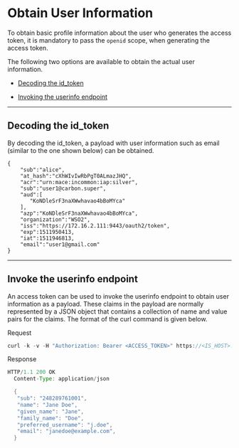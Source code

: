 # Obtain User Information

To obtain basic profile information about the user who generates the access token, it is mandatory to pass the `openid` scope,
when generating the access token.

The following two options are available to obtain the actual user information.

  -   [Decoding the id_token](#decoding-the-id_token) 

  -   [Invoking the userinfo endpoint](#invoking-the-userinfo-endpoint)

---

## Decoding the id_token

By decoding the id_token, a payload with user information such as email (similar to the one shown below) can be obtained.
    
    { 
        "sub":"alice",
        "at_hash":"cXhWIvIwRbPgT0ALmazJHQ",
        "acr":"urn:mace:incommon:iap:silver",
        "sub":"user1@carbon.super",
        "aud":[
           "KoNDleSrF3naXWwhavao4bBoMYca"
        ],
        "azp":"KoNDleSrF3naXWwhavao4bBoMYca",
        "organization":"WSO2",
        "iss":"https://172.16.2.111:9443/oauth2/token",
        "exp":1511950413,
        "iat":1511946813,
        "email":"user1@gmail.com"
    }

---

## Invoke the userinfo endpoint

An access token can be used to invoke the userinfo endpoint to obtain user information as a payload. These claims in the
payload are normally represented by a JSON object that contains a collection of name and value pairs for the claims.
The format of the curl command is given below.

Request

``` java
curl -k -v -H "Authorization: Bearer <ACCESS_TOKEN>" https://<IS_HOST>:<IS_PORT>/userinfo
```
 
 Response
 
``` java
HTTP/1.1 200 OK
  Content-Type: application/json

  {
   "sub": "248289761001",
   "name": "Jane Doe",
   "given_name": "Jane",
   "family_name": "Doe",
   "preferred_username": "j.doe",
   "email": "janedoe@example.com",
  }
```
